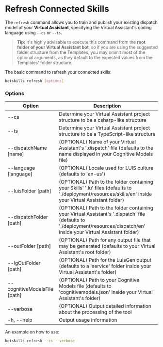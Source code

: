 # Refresh Connected Skills

The `refresh` command allows you to train and publish your existing dispatch model of your **Virtual Assistant**, specifying the Virtual Assistant's coding language using `--cs` or `--ts`.

> **Tip:** It's highly advisable to execute this command from the **root folder of your Virtual Assistant bot**, so if you are using the suggested folder structure from the Templates, you may ommit most of the optional arguments, as they default to the expected values from the Templates' folder structure.

The basic command to refresh your connected skills:

```bash
botskills refresh [options]
```

### Options

| Option                        | Description                                                                                                                                                                 |
|-------------------------------|-----------------------------------------------------------------------------------------------------------------------------------------------------------------------------|
| --cs                          | Determine your Virtual Assistant project structure to be a csharp-like structure                                                                                            |
| --ts                          | Determine your Virtual Assistant project structure to be a TypeScript-like structure                                                                                        |
| --dispatchName [name]         | (OPTIONAL) Name of your Virtual Assistant's '.dispatch' file (defaults to the name displayed in your Cognitive Models file)                                                 |
| --language [language]         | (OPTIONAL) Locale used for LUIS culture (defaults to 'en-us')                                                                                                               |
| --luisFolder [path]           | (OPTIONAL) Path to the folder containing your Skills' '.lu' files (defaults to './deployment/resources/skills/en' inside your Virtual Assistant folder)                     |
| --dispatchFolder [path]       | (OPTIONAL) Path to the folder containing your Virtual Assistant's '.dispatch' file (defaults to './deployment/resources/dispatch/en' inside your Virtual Assistant folder)  |
| --outFolder [path]            | (OPTIONAL) Path for any output file that may be generated (defaults to your Virtual Assistant's root folder)                                                                |
| --lgOutFolder [path]          | (OPTIONAL) Path for the LuisGen output (defaults to a 'service' folder inside your Virtual Assistant's folder)                                                              |
| --cognitiveModelsFile [path]  | (OPTIONAL) Path to your Cognitive Models file (defaults to 'cognitivemodels.json' inside your Virtual Assistant's folder)                                                   |
| --verbose                     | (OPTIONAL) Output detailed information about the processing of the tool                                                                                                     |
| -h, --help                    | Output usage information                                                                                                                                                    |

An example on how to use:

```bash
botskills refresh --cs --verbose
```